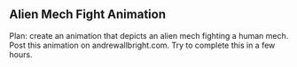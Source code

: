 ## Alien Mech Fight Animation
Plan: create an animation that depicts an alien mech fighting a human mech. Post this animation on andrewallbright.com. Try to complete this in a few hours.
